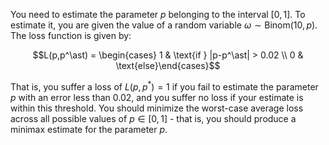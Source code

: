 You need to estimate the parameter $p$ belonging to the interval $[0,1]$. To estimate it, you are given the value of a random variable $\omega\sim\text{Binom}(10, p)$. The loss function is given by:

$$L(p,p^\ast) = \begin{cases} 1 & \text{if } |p-p^\ast| > 0.02 \\ 0 & \text{else}\end{cases}$$

That is, you suffer a loss of $L(p,p^\ast) = 1$ if you fail to estimate the parameter $p$ with an error less than $0.02$, and you suffer no loss if your estimate is within this threshold. You should minimize the worst-case average loss across all possible values of $p\in [0,1]$ - that is, you should produce a minimax estimate for the parameter $p$.
